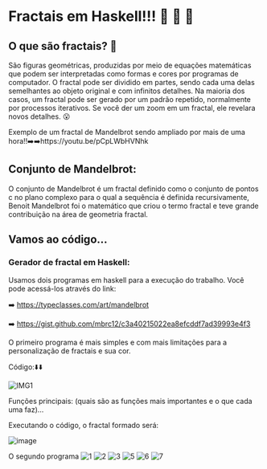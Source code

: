 # Fractais em Haskell!!! :star_struck: :star_struck: :star_struck:

## O que são fractais? :thinking:	

São figuras geométricas, produzidas por meio de equações matemáticas que podem ser interpretadas como formas e cores por programas de computador. O fractal pode ser dividido em partes, sendo cada uma delas semelhantes ao objeto original e com infinitos detalhes. Na maioria dos casos, um fractal pode ser gerado por um padrão repetido, normalmente por processos iterativos. Se você der um zoom em um fractal, ele revelara novos detalhes. :open_mouth:	

Exemplo de um fractal de Mandelbrot sendo ampliado por mais de uma hora!!➡️➡️https://youtu.be/pCpLWbHVNhk

## Conjunto de Mandelbrot:

O conjunto de Mandelbrot é um fractal definido como o conjunto de pontos c no plano complexo para o qual a sequência é definida recursivamente, Benoit Mandelbrot foi o matemático que criou o termo fractal e teve grande contribuição na área de geometria fractal. 

## Vamos ao código...

### Gerador de fractal em Haskell:

Usamos dois programas em haskell para a execução do trabalho. Você pode acessá-los através do link:

➡️ https://typeclasses.com/art/mandelbrot

➡️ https://gist.github.com/mbrc12/c3a40215022ea8efcddf7ad39993e4f3

O primeiro programa é mais simples e com mais limitações para a personalização de fractais e sua cor.

Código:⬇️⬇️

![IMG1](https://user-images.githubusercontent.com/93085789/176334678-e6b32822-ff16-4814-9908-bad6de55a32b.jpeg)

Funções principais: (quais são as funções mais importantes e o que cada uma faz)...

Executando o código, o fractal formado será:

![image](https://user-images.githubusercontent.com/93085789/176335333-9daaa435-fca6-41f0-ad16-1a2db3228768.png)

O segundo programa 
![1](https://user-images.githubusercontent.com/93085789/176339894-6dc9244e-5b83-44ac-8052-b7a540a33806.jpeg)
![2](https://user-images.githubusercontent.com/93085789/176339916-4cf2f800-f1bf-4592-af92-78a1b9bd631e.jpeg)
![3](https://user-images.githubusercontent.com/93085789/176339929-f892ad48-ac87-4850-8197-60259a425b65.jpeg)
![5](https://user-images.githubusercontent.com/93085789/176339958-400d812c-8b1d-4613-9bbc-70d9a711da4d.jpeg)
![6](https://user-images.githubusercontent.com/93085789/176339971-5b49154d-0ce0-48f6-b2d7-b852ef2c4d17.jpeg)
![7](https://user-images.githubusercontent.com/93085789/176339992-cc1f5c0f-18a5-4de1-bd03-22879237ad9f.jpeg)
